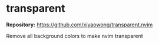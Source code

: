 # transparent

**Repository:** <https://github.com/xiyaowong/transparent.nvim>

Remove all background colors to make nvim transparent
